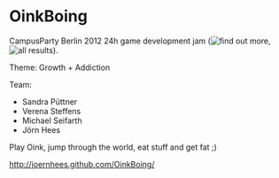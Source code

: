 OinkBoing
=========

CampusParty Berlin 2012 24h game development jam (![find out more](https://docs.google.com/presentation/pub?id=1QcyD5c_j13uxy2ZhDFSzvlz9WtVBVugluiSW6m-hOUs#slide=id.p), ![all results](https://docs.google.com/presentation/d/1oi0DKJUVZWEqOydw5k4I_4rpKtqmGWQNGwEyeRr5UHg/edit?pli=1)).

Theme: Growth + Addiction

Team:
- Sandra Püttner
- Verena Steffens
- Michael Seifarth
- Jörn Hees

Play Oink, jump through the world, eat stuff and get fat ;)

http://joernhees.github.com/OinkBoing/

